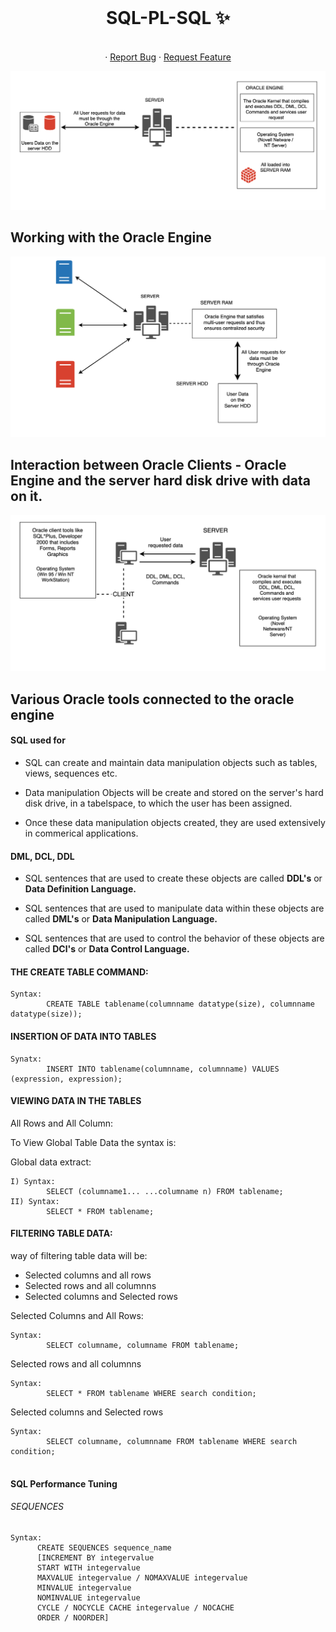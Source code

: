 <!-- PROJECT LOGO -->
<br />
<p align="center">
  <h1 align="center">SQL-PL-SQL ✨</h1>

  <p align="center">
    <br />
    ·
    <a href="https://github.com/abhinavkorpal/SQL-PL-SQL/issues">Report Bug</a>
    ·
    <a href="https://github.com/abhinavkorpal/SQL-PL-SQL/issues">Request Feature</a>
  </p>
</p>

![](https://github.com/abhinavkorpal/SQL-PL-SQL/blob/master/images/oracle_engine.png)
## Working with the Oracle Engine

![](https://github.com/abhinavkorpal/SQL-PL-SQL/blob/master/images/oracle_client_oracle_engine.png)
## Interaction between Oracle Clients - Oracle Engine and the server hard disk drive with data on it.

![](https://github.com/abhinavkorpal/SQL-PL-SQL/blob/master/images/oracle_tool_oracle_engine.png)
## Various Oracle tools connected to the oracle engine

#### SQL used for

- SQL can create and maintain data manipulation objects such as tables, views, sequences etc.

- Data manipulation Objects will be create and stored on the server's hard disk drive, in a tabelspace, to which the user has been assigned.

- Once these data manipulation objects created, they are used extensively in commerical applications.

#### DML, DCL, DDL

- SQL sentences that are used to create these objects are called **DDL's** or **Data Definition Language.**

- SQL sentences that are used to manipulate data within these objects are called **DML's** or **Data Manipulation Language.**

- SQL sentences that are used to control the behavior of these objects are called **DCl's** or **Data Control Language.**

#### THE CREATE TABLE COMMAND:
```
Syntax:
        CREATE TABLE tablename(columnname datatype(size), columnname datatype(size));
```        
        
#### INSERTION OF DATA INTO TABLES
```
Synatx: 
        INSERT INTO tablename(columnname, columnname) VALUES (expression, expression);
```
#### VIEWING DATA IN THE TABLES

All Rows and All Column:

To View Global Table Data the syntax is:

Global data extract:
```
I) Syntax:
        SELECT (columname1... ...columname n) FROM tablename;
II) Syntax:
        SELECT * FROM tablename;
```
#### FILTERING TABLE DATA:
way of filtering table data will be:
- Selected columns and all rows
- Selected rows and all columnns
- Selected columns and Selected rows

Selected Columns and All Rows:
```
Syntax: 
        SELECT columname, columname FROM tablename;
```
Selected rows and all columnns
```
Syntax: 
        SELECT * FROM tablename WHERE search condition;
```
Selected columns and Selected rows
```
Syntax:
        SELECT columname, columnname FROM tablename WHERE search condition;
        
```

#### SQL Performance Tuning

###### SEQUENCES
```
Syntax:
      CREATE SEQUENCES sequence_name 
      [INCREMENT BY integervalue 
      START WITH integervalue 
      MAXVALUE integervalue / NOMAXVALUE integervalue 
      MINVALUE integervalue             
      NOMINVALUE integervalue 
      CYCLE / NOCYCLE CACHE integervalue / NOCACHE 
      ORDER / NOORDER]
```






